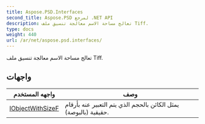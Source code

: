 ```yaml
---
title: Aspose.PSD.Interfaces
second_title: Aspose.PSD لمرجع .NET API
description: تعالج مساحة الاسم معالجة تنسيق ملف Tiff.
type: docs
weight: 440
url: /ar/net/aspose.psd.interfaces/
---
```

تعالج مساحة الاسم معالجة تنسيق ملف Tiff.

## واجهات

| واجهه المستخدم | وصف |
| --- | --- |
| [IObjectWithSizeF](./iobjectwithsizef/) | يمثل الكائن بالحجم الذي يتم التعبير عنه بأرقام حقيقية (بالبوصة). |


